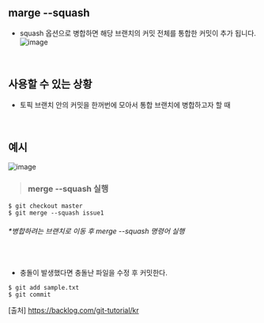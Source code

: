 ## marge --squash
- squash 옵션으로 병합하면 해당 브랜치의 커밋 전체를 통합한 커밋이 추가 됩니다.
![image](https://user-images.githubusercontent.com/57171304/185295893-1271498b-d831-478f-baf8-af9a641b0917.png)
<br>

## 사용할 수 있는 상황
- 토픽 브랜치 안의 커밋을 한꺼번에 모아서 통합 브랜치에 병합하고자 할 때
<br>

## 예시
![image](https://user-images.githubusercontent.com/57171304/185295966-f8d6f227-bb66-4cc1-b77e-85cc01f18a7e.png)
<br>

>### merge --squash 실행
```
$ git checkout master
$ git merge --squash issue1
```
###### *병합하려는 브랜치로 이동 후 merge --squash 명령어 실행
<br>

- 충돌이 발생했다면 충돌난 파일을 수정 후 커밋한다.
```
$ git add sample.txt
$ git commit
```


[출처] https://backlog.com/git-tutorial/kr
